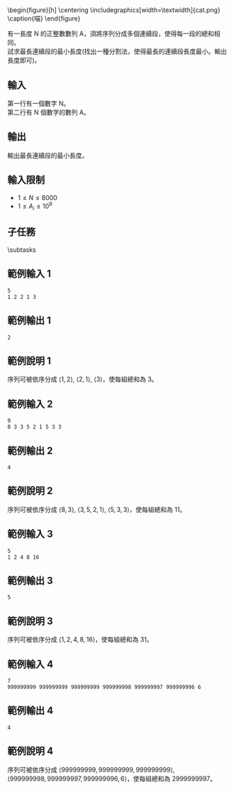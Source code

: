 # 

\begin{figure}[h]
\centering
\includegraphics[width=\textwidth]{cat.png}
\caption{喵}
\end{figure}

有一長度 N 的正整數數列 A，須將序列分成多個連續段，使得每一段的總和相同。  
試求最長連續段的最小長度(找出一種分割法，使得最長的連續段長度最小。輸出長度即可)。  


## 輸入
第一行有一個數字 N。  
第二行有 N 個數字的數列 A。

## 輸出
輸出最長連續段的最小長度。

## 輸入限制
- $1 \leq N \leq 8000$
- $1 \leq A_i \leq 10^9$

## 子任務
\subtasks

## 範例輸入 1
```
5
1 2 2 1 3
```

## 範例輸出 1
```
2
```

## 範例說明 1
序列可被依序分成 $\langle 1, 2\rangle$, $\langle 2, 1\rangle$, $\langle 3\rangle$，使每組總和為 $3$。

## 範例輸入 2
```
9
8 3 3 5 2 1 5 3 3
```

## 範例輸出 2
```
4
```

## 範例說明 2
序列可被依序分成 $\langle 8, 3\rangle$, $\langle 3, 5, 2, 1\rangle$, $\langle 5, 3, 3\rangle$，使每組總和為 $11$。

## 範例輸入 3
```
5
1 2 4 8 16
```

## 範例輸出 3
```
5
```

## 範例說明 3
序列可被依序分成 $\langle 1, 2, 4, 8, 16\rangle$，使每組總和為 $31$。

## 範例輸入 4
```
7
999999999 999999999 999999999 999999998 999999997 999999996 6
```

## 範例輸出 4
```
4
```

## 範例說明 4
序列可被依序分成 $\langle 999999999, 999999999, 999999999\rangle$,  
$\langle 999999998, 999999997, 999999996, 6\rangle$，使每組總和為 $2999999997$。
